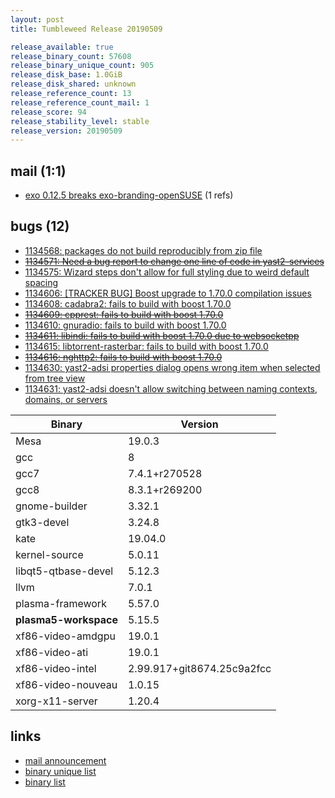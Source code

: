 ```yaml
---
layout: post
title: Tumbleweed Release 20190509

release_available: true
release_binary_count: 57608
release_binary_unique_count: 905
release_disk_base: 1.0GiB
release_disk_shared: unknown
release_reference_count: 13
release_reference_count_mail: 1
release_score: 94
release_stability_level: stable
release_version: 20190509
---
```


## mail (1:1)

- [exo 0.12.5 breaks exo-branding-openSUSE](https://lists.opensuse.org/opensuse-factory/2019-05/msg00104.html) (1 refs)

## bugs (12)

<!--more-->

- [1134568: packages do not build reproducibly from zip file](https://bugzilla.opensuse.org/show_bug.cgi?id=1134568)
- ~~[1134571: Need a bug report to change one line of code in yast2-services](https://bugzilla.opensuse.org/show_bug.cgi?id=1134571)~~
- [1134575: Wizard steps don't allow for full styling due to weird default spacing](https://bugzilla.opensuse.org/show_bug.cgi?id=1134575)
- [1134606: \[TRACKER BUG\] Boost upgrade to 1.70.0 compilation issues](https://bugzilla.opensuse.org/show_bug.cgi?id=1134606)
- [1134608: cadabra2: fails to build with boost 1.70.0](https://bugzilla.opensuse.org/show_bug.cgi?id=1134608)
- ~~[1134609: cpprest: fails to build with boost 1.70.0](https://bugzilla.opensuse.org/show_bug.cgi?id=1134609)~~
- [1134610: gnuradio: fails to build with boost 1.70.0](https://bugzilla.opensuse.org/show_bug.cgi?id=1134610)
- ~~[1134611: libindi: fails to build with boost 1.70.0 due to websocketpp](https://bugzilla.opensuse.org/show_bug.cgi?id=1134611)~~
- [1134615: libtorrent-rasterbar: fails to build with boost 1.70.0](https://bugzilla.opensuse.org/show_bug.cgi?id=1134615)
- ~~[1134616: nghttp2: fails to build with boost 1.70.0](https://bugzilla.opensuse.org/show_bug.cgi?id=1134616)~~
- [1134630: yast2-adsi properties dialog opens wrong item when selected from tree view](https://bugzilla.opensuse.org/show_bug.cgi?id=1134630)
- [1134631: yast2-adsi doesn't allow switching between naming contexts, domains, or servers](https://bugzilla.opensuse.org/show_bug.cgi?id=1134631)

Binary | Version
--- | ---
Mesa | 19.0.3
gcc | 8
gcc7 | 7.4.1+r270528
gcc8 | 8.3.1+r269200
gnome-builder | 3.32.1
gtk3-devel | 3.24.8
kate | 19.04.0
kernel-source | 5.0.11
libqt5-qtbase-devel | 5.12.3
llvm | 7.0.1
plasma-framework | 5.57.0
**plasma5-workspace** | 5.15.5
xf86-video-amdgpu | 19.0.1
xf86-video-ati | 19.0.1
xf86-video-intel | 2.99.917+git8674.25c9a2fcc
xf86-video-nouveau | 1.0.15
xorg-x11-server | 1.20.4

## links

- [mail announcement](https://lists.opensuse.org/opensuse-factory/2019-05/msg00100.html)
- [binary unique list](http://download.opensuse.org/history/20190509/rpm.unique.list)
- [binary list](http://download.opensuse.org/history/20190509/rpm.list)
